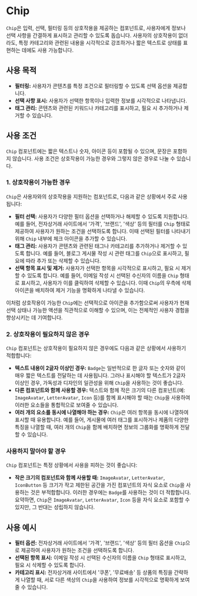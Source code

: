 # Chip

`Chip`은 입력, 선택, 필터링 등의 상호작용을 제공하는 컴포넌트로, 사용자에게 정보나 선택 사항을 간결하게 표시하고 관리할 수 있도록 돕습니다. 사용자의 상호작용이 없더라도, 특정 카테고리와 관련된 내용을 시각적으로 강조하거나 짧은 텍스트로 상태를 표현하는 데에도 사용 가능합니다.

## 사용 목적

- **필터링:** 사용자가 콘텐츠를 특정 조건으로 필터링할 수 있도록 선택 옵션을 제공합니다.
- **선택 사항 표시:** 사용자가 선택한 항목이나 입력한 정보를 시각적으로 나타냅니다.
- **태그 관리:** 콘텐츠와 관련된 키워드나 카테고리를 표시하고, 필요 시 추가하거나 제거할 수 있습니다.

## 사용 조건

`Chip` 컴포넌트에는 짧은 텍스트나 숫자, 아이콘 등이 포함될 수 있으며, 문장은 포함하지 않습니다. 사용 조건은 상호작용이 가능한 경우와 그렇지 않은 경우로 나눌 수 있습니다.

### 1. 상호작용이 가능한 경우

`Chip`은 사용자와의 상호작용을 지원하는 컴포넌트로, 다음과 같은 상황에서 주로 사용됩니다:

- **필터 선택:** 사용자가 다양한 필터 옵션을 선택하거나 해제할 수 있도록 지원합니다. 예를 들어, 전자상거래 사이트에서 '가격', '브랜드', '색상' 등의 필터를 `Chip` 형태로 제공하여 사용자가 원하는 조건을 선택하도록 합니다. 이때 선택된 필터를 나타내기 위해 `Chip` 내부에 체크 아이콘을 추가할 수 있습니다.
- **태그 관리:** 사용자가 콘텐츠와 관련된 태그나 카테고리를 추가하거나 제거할 수 있도록 합니다. 예를 들어, 블로그 게시물 작성 시 관련 태그를 `Chip`으로 표시하고, 필요에 따라 추가 또는 삭제할 수 있습니다.
- **선택 항목 표시 및 제거:** 사용자가 선택한 항목을 시각적으로 표시하고, 필요 시 제거할 수 있도록 합니다. 예를 들어, 이메일 작성 시 선택된 수신자의 이름을 `Chip` 형태로 표시하고, 사용자가 이를 클릭하여 삭제할 수 있습니다. 이때 `Chip`의 우측에 삭제 아이콘을 배치하여 제거 기능을 명확하게 나타낼 수 있습니다.

이처럼 상호작용이 가능한 `Chip`에는 선택적으로 아이콘을 추가함으로써 사용자가 현재 선택 상태나 가능한 액션을 직관적으로 이해할 수 있으며, 이는 전체적인 사용자 경험을 향상시키는 데 기여합니다.

### 2. 상호작용이 필요하지 않은 경우

`Chip` 컴포넌트는 상호작용이 필요하지 않은 경우에도 다음과 같은 상황에서 사용하기 적합합니다:

- **텍스트 내용이 2글자 이상인 경우:** `Badge`는 일반적으로 한 글자 또는 숫자와 같이 매우 짧은 텍스트를 전달하는 데 사용됩니다. 그러나 표시해야 할 텍스트가 2글자 이상인 경우, 가독성과 디자인의 일관성을 위해 `Chip`을 사용하는 것이 좋습니다.
- **다른 컴포넌트와 함께 사용할 경우:** 텍스트와 함께 작은 크기의 다른 컴포넌트(예: `ImageAvatar`, `LetterAvatar`, `Icon` 등)를 함께 표시해야 할 때는 `Chip`을 사용하여 이러한 요소들을 통합적으로 보여줄 수 있습니다.
- **여러 개의 요소를 동시에 나열해야 하는 경우:** `Chip`은 여러 항목을 동시에 나열하여 표시할 때 유용합니다. 예를 들어, 게시물에 여러 태그를 표시하거나 제품의 다양한 특징을 나열할 때, 여러 개의 `Chip`을 함께 배치하면 정보의 그룹화를 명확하게 전달할 수 있습니다.


### 사용하지 말아야 할 경우

`Chip` 컴포넌트는 특정 상황에서 사용을 피하는 것이 좋습니다:

- **작은 크기의 컴포넌트와 함께 사용할 때:** `ImageAvatar`, `LetterAvatar`, `IconButton` 등 크기가 작고 제한된 공간을 가진 컴포넌트의 자식 요소로 `Chip`을 사용하는 것은 부적합합니다. 이러한 경우에는 `Badge`를 사용하는 것이 더 적합합니다. 요약하면, `Chip`은 `ImageAvatar`, `LetterAvatar`, `Icon` 등을 자식 요소로 포함할 수 있지만, 그 반대는 성립하지 않습니다.

## 사용 예시

- **필터 옵션:** 전자상거래 사이트에서 '가격', '브랜드', '색상' 등의 필터 옵션을 `Chip`으로 제공하여 사용자가 원하는 조건을 선택하도록 합니다.
- **선택된 항목 표시:** 이메일 작성 시 선택된 수신자의 이름을 `Chip` 형태로 표시하고, 필요 시 삭제할 수 있도록 합니다.
- **카테고리 표시:** 전자상거래 사이트에서 '쿠폰', '무료배송' 등 상품의 특징을 간략하게 나열할 때, 서로 다른 색상의 `Chip`을 사용하여 정보를 시각적으로 명확하게 보여줄 수 있습니다.
